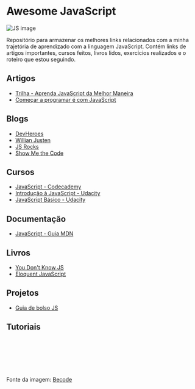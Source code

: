 # Awesome JavaScript

![JS image](https://d2tycqyw09ngo1.cloudfront.net/be-content/uploads/2016/10/24122819/Por-que-usar-JavaScript.gif)

Repositório para armazenar os melhores links relacionados com a minha trajetória de aprendizado com a linguagem JavaScript. Contém links de artigos importantes, cursos feitos, livros lidos, exercícios realizados e o roteiro que estou seguindo.


## Artigos
* [Trilha - Aprenda JavaScript da Melhor Maneira](http://programadorobjetivo.co/o-melhor-caminho-para-aprender-javascript-e-domina-lo/)
* [Começar a programar é com JavaScript](http://blog.caelum.com.br/comecar-a-programar-e-com-javascript/)

## Blogs
* [DevHeroes](https://devheroes.io/)
* [Willian Justen](https://willianjusten.com.br/)
* [JS Rocks](http://jsrocks.org/pt-br/)
* [Show Me the Code](https://showmethecode.com.br/)

## Cursos
* [JavaScript - Codecademy](https://www.codecademy.com/tracks/javascript)
* [Introdução à JavaScript - Udacity](https://br.udacity.com/course/intro-to-javascript--ud803)
* [JavaScript Básico - Udacity](https://br.udacity.com/course/javascript-basics--ud804)


## Documentação
* [JavaScript - Guia MDN](https://developer.mozilla.org/pt-BR/docs/Aprender/JavaScript)


## Livros
* [You Don't Know JS](https://github.com/cezaraugusto/You-Dont-Know-JS)
* [Eloquent JavaScript](http://braziljs.github.io/eloquente-javascript/)

## Projetos
* [Guia de bolso JS](https://github.com/lucasmaiaesilva/guia-de-bolso-javascript)


## Tutoriais







<br>
<br>
<br>
<br>
<br>

Fonte da imagem: [Becode](https://becode.com.br/javascript-para-iniciantes-origens-o-que-e-para-que-serve/)
